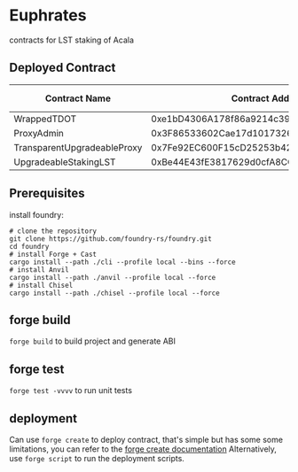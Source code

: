 # Euphrates
contracts for LST staking of Acala

## Deployed Contract

| Contract Name | Contract Address | Code Verify |
| --- | --- | --- |
| WrappedTDOT | 0xe1bD4306A178f86a9214c39ABCD53D021bEDb0f9 | [blockscout](https://blockscout.acala.network/address/0xe1bD4306A178f86a9214c39ABCD53D021bEDb0f9/contracts#address-tabs) |
| ProxyAdmin | 0x3F86533602Cae17d10173269ecB6Efce1d68D5ec | [blockscout](https://blockscout.acala.network/address/0x3F86533602Cae17d10173269ecB6Efce1d68D5ec/contracts#address-tabs) |
| TransparentUpgradeableProxy | 0x7Fe92EC600F15cD25253b421bc151c51b0276b7D | [blockscout](https://blockscout.acala.network/address/0x7Fe92EC600F15cD25253b421bc151c51b0276b7D/contracts#address-tabs) |
| UpgradeableStakingLST | 0xBe44E43fE3817629d0cfA8CC0b73101d0F0FDE56 | [blockscout](https://blockscout.acala.network/address/0xBe44E43fE3817629d0cfA8CC0b73101d0F0FDE56/contracts#address-tabs) |

## Prerequisites
install foundry:  
```
# clone the repository
git clone https://github.com/foundry-rs/foundry.git
cd foundry
# install Forge + Cast
cargo install --path ./cli --profile local --bins --force
# install Anvil
cargo install --path ./anvil --profile local --force
# install Chisel
cargo install --path ./chisel --profile local --force
```

## forge build
`forge build` to build project and generate ABI

## forge test
`forge test -vvvv` to run unit tests

## deployment
Can use `forge create` to deploy contract, that's simple but has some some limitations, you can refer to the [forge create documentation](https://book.getfoundry.sh/reference/forge/forge-create)
Alternatively, use `forge script` to run the deployment scripts.
